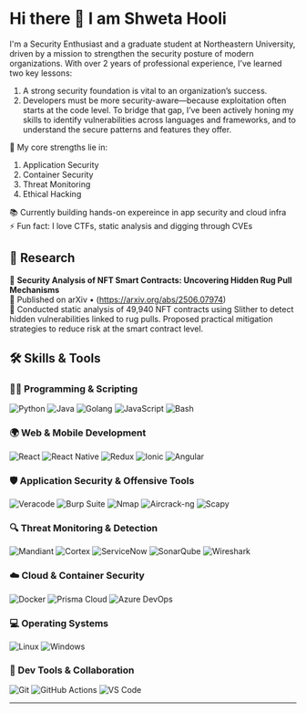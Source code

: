 # Hi there 👋 I am Shweta Hooli

I'm a Security Enthusiast and a graduate student at Northeastern University, driven by a mission to strengthen the security posture of modern organizations. With over 2 years of professional experience, I’ve learned two key lessons:
1. A strong security foundation is vital to an organization’s success.
2. Developers must be more security-aware—because exploitation often starts at the code level.
To bridge that gap, I’ve been actively honing my skills to identify vulnerabilities across languages and frameworks, and to understand the secure patterns and features they offer.

🔐 My core strengths lie in:
1. Application Security
2. Container Security
3. Threat Monitoring
4. Ethical Hacking

📚 Currently building hands-on expereince in app security and cloud infra  
⚡ Fun fact: I love CTFs, static analysis and digging through CVEs

## 📄 Research

🧪 **Security Analysis of NFT Smart Contracts: Uncovering Hidden Rug Pull Mechanisms**  
📍 Published on arXiv • (https://arxiv.org/abs/2506.07974)  
📌 Conducted static analysis of 49,940 NFT contracts using Slither to detect hidden vulnerabilities linked to rug pulls. Proposed practical mitigation strategies to reduce risk at the smart contract level.

## 🛠️ Skills & Tools

### 👩‍💻 Programming & Scripting
![Python](https://img.shields.io/badge/-Python-3776AB?logo=python&logoColor=white&style=flat)
![Java](https://img.shields.io/badge/-Java-007396?logo=java&logoColor=white&style=flat)
![Golang](https://img.shields.io/badge/-Go-00ADD8?logo=go&logoColor=white&style=flat)
![JavaScript](https://img.shields.io/badge/-JavaScript-F7DF1E?logo=javascript&logoColor=black&style=flat)
![Bash](https://img.shields.io/badge/-Bash_Scripting-4EAA25?logo=gnu-bash&logoColor=white&style=flat)

### 🌍 Web & Mobile Development
![React](https://img.shields.io/badge/-React-61DAFB?logo=react&logoColor=black&style=flat)
![React Native](https://img.shields.io/badge/-React%20Native-61DAFB?logo=react&logoColor=black&style=flat)
![Redux](https://img.shields.io/badge/-Redux-764ABC?logo=redux&logoColor=white&style=flat)
![Ionic](https://img.shields.io/badge/-Ionic-3880FF?logo=ionic&logoColor=white&style=flat)
![Angular](https://img.shields.io/badge/-Angular-DD0031?logo=angular&logoColor=white&style=flat)

### 🛡️ Application Security & Offensive Tools
![Veracode](https://img.shields.io/badge/-Veracode-008000?style=flat&logoColor=white)
![Burp Suite](https://img.shields.io/badge/-Burp%20Suite-FF5722?style=flat&logoColor=white)
![Nmap](https://img.shields.io/badge/-Nmap-4682B4?style=flat&logoColor=white)
![Aircrack-ng](https://img.shields.io/badge/-Aircrack--ng-333333?style=flat&logoColor=white)
![Scapy](https://img.shields.io/badge/-Scapy-008000?style=flat&logoColor=white)

### 🔍 Threat Monitoring & Detection
![Mandiant](https://img.shields.io/badge/-Mandiant-E8312D?style=flat&logoColor=white)
![Cortex](https://img.shields.io/badge/-Cortex-4169E1?style=flat&logoColor=white)
![ServiceNow](https://img.shields.io/badge/-ServiceNow-00A9CE?logo=servicenow&logoColor=white&style=flat)
![SonarQube](https://img.shields.io/badge/-SonarQube-4E9BCD?logo=sonarqube&logoColor=white&style=flat)
![Wireshark](https://img.shields.io/badge/-Wireshark-1679A7?logo=wireshark&logoColor=white&style=flat)

### ☁️ Cloud & Container Security
![Docker](https://img.shields.io/badge/-Docker-2496ED?logo=docker&logoColor=white&style=flat)
![Prisma Cloud](https://img.shields.io/badge/-Prisma%20Cloud-00BFFF?style=flat&logoColor=white)
![Azure DevOps](https://img.shields.io/badge/-Azure%20DevOps-0078D7?logo=azuredevops&logoColor=white&style=flat)

### 💻 Operating Systems
![Linux](https://img.shields.io/badge/-Linux-FCC624?logo=linux&logoColor=black&style=flat)
![Windows](https://img.shields.io/badge/-Windows-0078D6?logo=windows&logoColor=white&style=flat)

### 🧰 Dev Tools & Collaboration
![Git](https://img.shields.io/badge/-Git-F05032?logo=git&logoColor=white&style=flat)
![GitHub Actions](https://img.shields.io/badge/-GitHub%20Actions-2088FF?logo=githubactions&logoColor=white&style=flat)
![VS Code](https://img.shields.io/badge/-VS%20Code-007ACC?logo=visual-studio-code&logoColor=white&style=flat)

---
